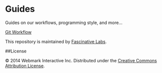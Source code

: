 Guides
======

Guides on our workflows, programming style, and more...

[Git Workflow](https://github.com/fascinative/guides/blob/master/Git_workflow.md)


This repository is maintained by [Fascinative Labs](http://www.fascinative.ca).

##License

© 2014 Webmark Interactive Inc. Distributed under the [Creative Commons Attribution License](http://creativecommons.org/licenses/by/3.0/).


